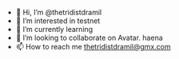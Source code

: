 - 👋 Hi, I’m @thetridistdramil
- 👀 I’m interested in testnet
- 🌱 I’m currently learning
- 💞️ I’m looking to collaborate on Avatar.
haena
- 📫 How to reach me thetridistdramil@gmx.com

<!---
thetridistdramil/thetridistdramil is a ✨ special ✨ repository because its `README.md` (this file) appears on your GitHub profile.
You can click the Preview link to take a look at your changes.
--->
